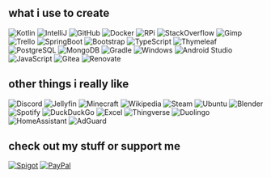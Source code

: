 what i use to create
-
![Kotlin](https://img.shields.io/badge/Kotlin-7F52FF.svg?style=for-the-badge&logo=Kotlin&logoColor=white)
![IntelliJ](https://img.shields.io/badge/IntelliJ%20IDEA-000000.svg?style=for-the-badge&logo=IntelliJ-IDEA&logoColor=white)
![GitHub](https://img.shields.io/badge/GitHub-181717.svg?style=for-the-badge&logo=GitHub&logoColor=white)
![Docker](https://img.shields.io/badge/Docker-2496ED.svg?style=for-the-badge&logo=Docker&logoColor=white)
![RPi](https://img.shields.io/badge/Raspberry%20Pi-A22846.svg?style=for-the-badge&logo=Raspberry-Pi&logoColor=white)
![StackOverflow](https://img.shields.io/badge/Stack%20Overflow-F58025.svg?style=for-the-badge&logo=Stack-Overflow&logoColor=white)
![Gimp](https://img.shields.io/badge/GIMP-5C5543.svg?style=for-the-badge&logo=GIMP&logoColor=white)
![Trello](https://img.shields.io/badge/Trello-0052CC.svg?style=for-the-badge&logo=Trello&logoColor=white)
![SpringBoot](https://img.shields.io/badge/Spring%20Boot-6DB33F.svg?style=for-the-badge&logo=Spring-Boot&logoColor=white)
![Bootstrap](https://img.shields.io/badge/Bootstrap-7952B3.svg?style=for-the-badge&logo=Bootstrap&logoColor=white)
![TypeScript](https://img.shields.io/badge/TypeScript-3178C6.svg?style=for-the-badge&logo=TypeScript&logoColor=white)
![Thymeleaf](https://img.shields.io/badge/Thymeleaf-005F0F.svg?style=for-the-badge&logo=Thymeleaf&logoColor=white)
![PostgreSQL](https://img.shields.io/badge/PostgreSQL-4169E1.svg?style=for-the-badge&logo=PostgreSQL&logoColor=white)
![MongoDB](https://img.shields.io/badge/MongoDB-47A248.svg?style=for-the-badge&logo=MongoDB&logoColor=white)
![Gradle](https://img.shields.io/badge/Gradle-02303A.svg?style=for-the-badge&logo=Gradle&logoColor=white)
![Windows](https://img.shields.io/badge/Windows%2011-0078D4.svg?style=for-the-badge&logo=Windows-11&logoColor=white)
![Android Studio](https://img.shields.io/badge/Android%20Studio-3DDC84.svg?style=for-the-badge&logo=Android-Studio&logoColor=white)
![JavaScript](https://img.shields.io/badge/JavaScript-F7DF1E.svg?style=for-the-badge&logo=JavaScript&logoColor=black)
![Gitea](https://img.shields.io/badge/Gitea-609926.svg?style=for-the-badge&logo=Gitea&logoColor=white)
![Renovate](https://img.shields.io/badge/RenovateBot-1A1F6C.svg?style=for-the-badge&logo=RenovateBot&logoColor=white)

other things i really like
-
![Discord](https://img.shields.io/badge/Discord-5865F2.svg?style=for-the-badge&logo=Discord&logoColor=white)
![Jellyfin](https://img.shields.io/badge/Jellyfin-00A4DC.svg?style=for-the-badge&logo=Jellyfin&logoColor=white)
![Minecraft](https://img.shields.io/badge/Minecraft-62B47A.svg?style=for-the-badge&logo=Minecraft&logoColor=white)
![Wikipedia](https://img.shields.io/badge/Wikipedia-000000.svg?style=for-the-badge&logo=Wikipedia&logoColor=white)
![Steam](https://img.shields.io/badge/Steam-000000.svg?style=for-the-badge&logo=Steam&logoColor=white)
![Ubuntu](https://img.shields.io/badge/Ubuntu-E95420.svg?style=for-the-badge&logo=Ubuntu&logoColor=white)
![Blender](https://img.shields.io/badge/Blender-F5792A.svg?style=for-the-badge&logo=Blender&logoColor=white)
![Spotify](https://img.shields.io/badge/Spotify-1DB954.svg?style=for-the-badge&logo=Spotify&logoColor=white)
![DuckDuckGo](https://img.shields.io/badge/DuckDuckGo-DE5833.svg?style=for-the-badge&logo=DuckDuckGo&logoColor=white)
![Excel](https://img.shields.io/badge/Microsoft%20Excel-217346.svg?style=for-the-badge&logo=Microsoft-Excel&logoColor=white)
![Thingverse](https://img.shields.io/badge/Thingiverse-248BFB.svg?style=for-the-badge&logo=Thingiverse&logoColor=white)
![Duolingo](https://img.shields.io/badge/Duolingo-58CC02.svg?style=for-the-badge&logo=Duolingo&logoColor=white)
![HomeAssistant](https://img.shields.io/badge/Home%20Assistant-41BDF5.svg?style=for-the-badge&logo=Home-Assistant&logoColor=white)
![AdGuard](https://img.shields.io/badge/AdGuard-68BC71.svg?style=for-the-badge&logo=AdGuard&logoColor=white)

check out my stuff or support me
-
[![Spigot](https://img.shields.io/badge/my%20minecraft%20plugins-2-orange?style=for-the-badge)](https://www.spigotmc.org/resources/authors/maddinm.1254008/)
[![PayPal](https://img.shields.io/badge/PayPal-00457C.svg?style=for-the-badge&logo=PayPal&logoColor=white)](https://paypal.me/MaddinM)
